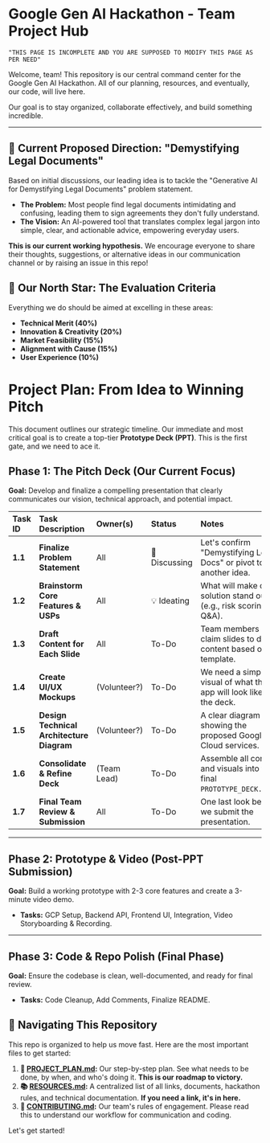 ﻿# Google Gen AI Hackathon - Team Project Hub

`"THIS PAGE IS INCOMPLETE AND YOU ARE SUPPOSED TO MODIFY THIS PAGE AS PER NEED"`

Welcome, team! This repository is our central command center for the Google Gen AI Hackathon. All of our planning, resources, and eventually, our code, will live here.

Our goal is to stay organized, collaborate effectively, and build something incredible.

---

## 🚀 Current Proposed Direction: "Demystifying Legal Documents"

Based on initial discussions, our leading idea is to tackle the "Generative AI for Demystifying Legal Documents" problem statement.

- **The Problem:** Most people find legal documents intimidating and confusing, leading them to sign agreements they don't fully understand.
- **The Vision:** An AI-powered tool that translates complex legal jargon into simple, clear, and actionable advice, empowering everyday users.

**This is our current working hypothesis.** We encourage everyone to share their thoughts, suggestions, or alternative ideas in our communication channel or by raising an issue in this repo!

## 🎯 Our North Star: The Evaluation Criteria

Everything we do should be aimed at excelling in these areas:

- **Technical Merit (40%)**
- **Innovation & Creativity (20%)**
- **Market Feasibility (15%)**
- **Alignment with Cause (15%)**
- **User Experience (10%)**

# Project Plan: From Idea to Winning Pitch



This document outlines our strategic timeline. Our immediate and most critical goal is to create a top-tier **Prototype Deck (PPT)**. This is the first gate, and we need to ace it.

## Phase 1: The Pitch Deck (Our Current Focus)

**Goal:** Develop and finalize a compelling presentation that clearly communicates our vision, technical approach, and potential impact.

| Task ID | Task Description                          | Owner(s)     | Status        | Notes                                                                  |
| :------ | :---------------------------------------- | :----------- | :------------ | :--------------------------------------------------------------------- |
| **1.1** | **Finalize Problem Statement**            | All          | 💬 Discussing | Let's confirm "Demystifying Legal Docs" or pivot to another idea.      |
| **1.2** | **Brainstorm Core Features & USPs**       | All          | 💡 Ideating   | What will make our solution stand out? (e.g., risk scoring, Q&A).      |
| **1.3** | **Draft Content for Each Slide**          | All          | To-Do         | Team members can claim slides to draft content based on the template.  |
| **1.4** | **Create UI/UX Mockups**                  | (Volunteer?) | To-Do         | We need a simple visual of what the app will look like for the deck.   |
| **1.5** | **Design Technical Architecture Diagram** | (Volunteer?) | To-Do         | A clear diagram showing the proposed Google Cloud services.            |
| **1.6** | **Consolidate & Refine Deck**             | (Team Lead)  | To-Do         | Assemble all content and visuals into the final `PROTOTYPE_DECK.pptx`. |
| **1.7** | **Final Team Review & Submission**        | All          | To-Do         | One last look before we submit the presentation.                       |

---

## Phase 2: Prototype & Video (Post-PPT Submission)

**Goal:** Build a working prototype with 2-3 core features and create a 3-minute video demo.

- **Tasks:** GCP Setup, Backend API, Frontend UI, Integration, Video Storyboarding & Recording.

---

## Phase 3: Code & Repo Polish (Final Phase)

**Goal:** Ensure the codebase is clean, well-documented, and ready for final review.

- **Tasks:** Code Cleanup, Add Comments, Finalize README.

## 📂 Navigating This Repository

This repo is organized to help us move fast. Here are the most important files to get started:

1.  **📄 [PROJECT_PLAN.md](./.github/project_plan.md):** Our step-by-step plan. See what needs to be done, by when, and who's doing it. **This is our roadmap to victory.**
2.  **📚 [RESOURCES.md](./.github/resource.md):** A centralized list of all links, documents, hackathon rules, and technical documentation. **If you need a link, it's in here.**
3.  **🤝 [CONTRIBUTING.md](./.github/CONTRIBUTING.md):** Our team's rules of engagement. Please read this to understand our workflow for communication and coding.

Let's get started!

